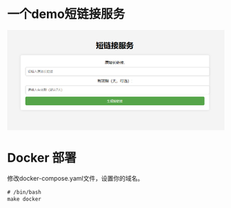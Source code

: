 # 一个demo短链接服务
![](./image/短链接服务.png)
# Docker 部署
修改docker-compose.yaml文件，设置你的域名。
 ```shell
 # /bin/bash
 make docker
 ```
